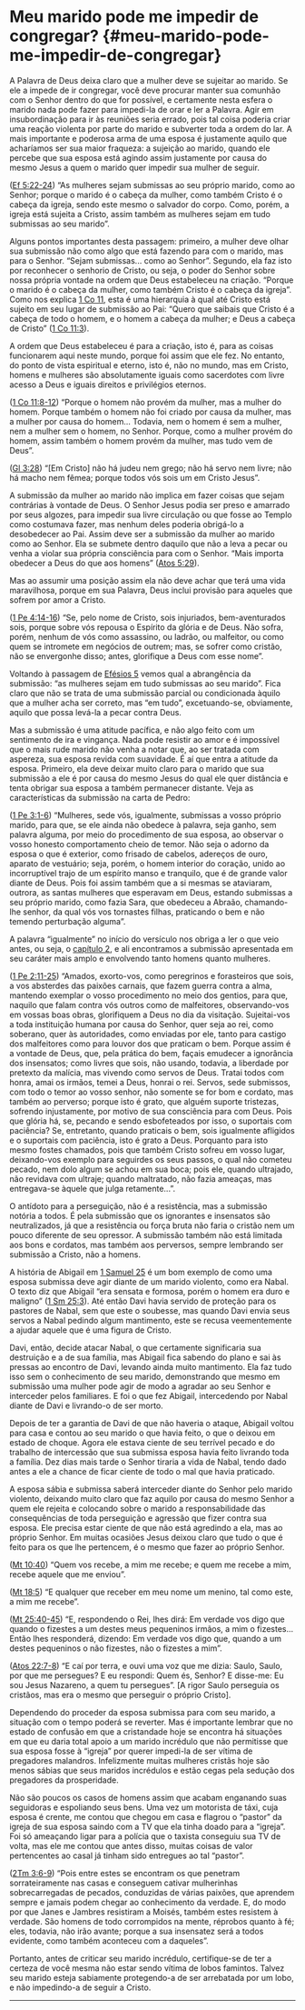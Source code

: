 # Meu marido pode me impedir de congregar? {#meu-marido-pode-me-impedir-de-congregar}

A Palavra de Deus deixa claro que a mulher deve se sujeitar ao marido. Se ele a impede de ir congregar, você deve procurar manter sua comunhão com o Senhor dentro do que for possível, e certamente nesta esfera o marido nada pode fazer para impedi-la de orar e ler a Palavra. Agir em insubordinação para ir às reuniões seria errado, pois tal coisa poderia criar uma reação violenta por parte do marido e subverter toda a ordem do lar. A mais importante e poderosa arma de uma esposa é justamente aquilo que acharíamos ser sua maior fraqueza: a sujeição ao marido, quando ele percebe que sua esposa está agindo assim justamente por causa do mesmo Jesus a quem o marido quer impedir sua mulher de seguir.

([Ef 5:22-24](http://bibliaonline.com.br/acf/ef/5/22-24)) “As mulheres sejam submissas ao seu próprio marido, como ao Senhor; porque o marido é o cabeça da mulher, como também Cristo é o cabeça da igreja, sendo este mesmo o salvador do corpo. Como, porém, a igreja está sujeita a Cristo, assim também as mulheres sejam em tudo submissas ao seu marido”.

Alguns pontos importantes desta passagem: primeiro, a mulher deve olhar sua submissão não como algo que está fazendo para com o marido, mas para o Senhor. “Sejam submissas... como ao Senhor”. Segundo, ela faz isto por reconhecer o senhorio de Cristo, ou seja, o poder do Senhor sobre nossa própria vontade na ordem que Deus estabeleceu na criação. “Porque o marido é o cabeça da mulher, como também Cristo é o cabeça da igreja”. Como nos explica [1 Co 11](http://bibliaonline.com.br/acf/1co/11), esta é uma hierarquia à qual até Cristo está sujeito em seu lugar de submissão ao Pai: “Quero que saibais que Cristo é a cabeça de todo o homem, e o homem a cabeça da mulher; e Deus a cabeça de Cristo” ([1 Co 11:3](http://bibliaonline.com.br/acf/1co/11/3)).

A ordem que Deus estabeleceu é para a criação, isto é, para as coisas funcionarem aqui neste mundo, porque foi assim que ele fez. No entanto, do ponto de vista espiritual e eterno, isto é, não no mundo, mas em Cristo, homens e mulheres são absolutamente iguais como sacerdotes com livre acesso a Deus e iguais direitos e privilégios eternos.

([1 Co 11:8-12](http://bibliaonline.com.br/acf/1co/11/8-12)) “Porque o homem não provém da mulher, mas a mulher do homem. Porque também o homem não foi criado por causa da mulher, mas a mulher por causa do homem... Todavia, nem o homem é sem a mulher, nem a mulher sem o homem, no Senhor. Porque, como a mulher provém do homem, assim também o homem provém da mulher, mas tudo vem de Deus”.

([Gl 3:28](http://bibliaonline.com.br/acf/gl/3/28)) “[Em Cristo] não há judeu nem grego; não há servo nem livre; não há macho nem fêmea; porque todos vós sois um em Cristo Jesus”.

A submissão da mulher ao marido não implica em fazer coisas que sejam contrárias à vontade de Deus. O Senhor Jesus podia ser preso e amarrado por seus algozes, para impedir sua livre circulação ou que fosse ao Templo como costumava fazer, mas nenhum deles poderia obrigá-lo a desobedecer ao Pai. Assim deve ser a submissão da mulher ao marido como ao Senhor. Ela se submete dentro daquilo que não a leva a pecar ou venha a violar sua própria consciência para com o Senhor. “Mais importa obedecer a Deus do que aos homens” ([Atos 5:29](http://bibliaonline.com.br/acf/atos/5/29)).

Mas ao assumir uma posição assim ela não deve achar que terá uma vida maravilhosa, porque em sua Palavra, Deus inclui provisão para aqueles que sofrem por amor a Cristo.

([1 Pe 4:14-16](http://bibliaonline.com.br/acf/1pe/4/14-16)) “Se, pelo nome de Cristo, sois injuriados, bem-aventurados sois, porque sobre vós repousa o Espírito da glória e de Deus. Não sofra, porém, nenhum de vós como assassino, ou ladrão, ou malfeitor, ou como quem se intromete em negócios de outrem; mas, se sofrer como cristão, não se envergonhe disso; antes, glorifique a Deus com esse nome”.

Voltando à passagem de [Efésios 5](http://bibliaonline.com.br/acf/ef/5) vemos qual a abrangência da submissão: “as mulheres sejam em tudo submissas ao seu marido”. Fica claro que não se trata de uma submissão parcial ou condicionada àquilo que a mulher acha ser correto, mas “em tudo”, excetuando-se, obviamente, aquilo que possa levá-la a pecar contra Deus.

Mas a submissão é uma atitude pacífica, e não algo feito com um sentimento de ira e vingança. Nada pode resistir ao amor e é impossível que o mais rude marido não venha a notar que, ao ser tratada com aspereza, sua esposa revida com suavidade. É aí que entra a atitude da esposa. Primeiro, ela deve deixar muito claro para o marido que sua submissão a ele é por causa do mesmo Jesus do qual ele quer distância e tenta obrigar sua esposa a também permanecer distante. Veja as características da submissão na carta de Pedro:

([1 Pe 3:1-6](http://bibliaonline.com.br/acf/1pe/3/1-6)) “Mulheres, sede vós, igualmente, submissas a vosso próprio marido, para que, se ele ainda não obedece à palavra, seja ganho, sem palavra alguma, por meio do procedimento de sua esposa, ao observar o vosso honesto comportamento cheio de temor. Não seja o adorno da esposa o que é exterior, como frisado de cabelos, adereços de ouro, aparato de vestuário; seja, porém, o homem interior do coração, unido ao incorruptível trajo de um espírito manso e tranquilo, que é de grande valor diante de Deus. Pois foi assim também que a si mesmas se ataviaram, outrora, as santas mulheres que esperavam em Deus, estando submissas a seu próprio marido, como fazia Sara, que obedeceu a Abraão, chamando-lhe senhor, da qual vós vos tornastes filhas, praticando o bem e não temendo perturbação alguma”.

A palavra “igualmente” no início do versículo nos obriga a ler o que veio antes, ou seja, o [capítulo 2](http://bibliaonline.com.br/acf/1pe/2), e ali encontramos a submissão apresentada em seu caráter mais amplo e envolvendo tanto homens quanto mulheres.

([1 Pe 2:11-25](http://bibliaonline.com.br/acf/1pe/2/11-25)) “Amados, exorto-vos, como peregrinos e forasteiros que sois, a vos absterdes das paixões carnais, que fazem guerra contra a alma, mantendo exemplar o vosso procedimento no meio dos gentios, para que, naquilo que falam contra vós outros como de malfeitores, observando-vos em vossas boas obras, glorifiquem a Deus no dia da visitação. Sujeitai-vos a toda instituição humana por causa do Senhor, quer seja ao rei, como soberano, quer às autoridades, como enviadas por ele, tanto para castigo dos malfeitores como para louvor dos que praticam o bem. Porque assim é a vontade de Deus, que, pela prática do bem, façais emudecer a ignorância dos insensatos; como livres que sois, não usando, todavia, a liberdade por pretexto da malícia, mas vivendo como servos de Deus. Tratai todos com honra, amai os irmãos, temei a Deus, honrai o rei. Servos, sede submissos, com todo o temor ao vosso senhor, não somente se for bom e cordato, mas também ao perverso; porque isto é grato, que alguém suporte tristezas, sofrendo injustamente, por motivo de sua consciência para com Deus. Pois que glória há, se, pecando e sendo esbofeteados por isso, o suportais com paciência? Se, entretanto, quando praticais o bem, sois igualmente afligidos e o suportais com paciência, isto é grato a Deus. Porquanto para isto mesmo fostes chamados, pois que também Cristo sofreu em vosso lugar, deixando-vos exemplo para seguirdes os seus passos, o qual não cometeu pecado, nem dolo algum se achou em sua boca; pois ele, quando ultrajado, não revidava com ultraje; quando maltratado, não fazia ameaças, mas entregava-se àquele que julga retamente...”.

O antídoto para a perseguição, não é a resistência, mas a submissão notória a todos. É pela submissão que os ignorantes e insensatos são neutralizados, já que a resistência ou força bruta não faria o cristão nem um pouco diferente de seu opressor. A submissão também não está limitada aos bons e cordatos, mas também aos perversos, sempre lembrando ser submissão a Cristo, não a homens.

A história de Abigail em [1 Samuel 25](http://bibliaonline.com.br/acf/1sm/25) é um bom exemplo de como uma esposa submissa deve agir diante de um marido violento, como era Nabal. O texto diz que Abigail “era sensata e formosa, porém o homem era duro e maligno” ([1 Sm 25:3](http://bibliaonline.com.br/acf/1sm/25/3)). Até então Davi havia servido de proteção para os pastores de Nabal, sem que este o soubesse, mas quando Davi envia seus servos a Nabal pedindo algum mantimento, este se recusa veementemente a ajudar aquele que é uma figura de Cristo.

Davi, então, decide atacar Nabal, o que certamente significaria sua destruição e a de sua família, mas Abigail fica sabendo do plano e sai às pressas ao encontro de Davi, levando ainda muito mantimento. Ela faz tudo isso sem o conhecimento de seu marido, demonstrando que mesmo em submissão uma mulher pode agir de modo a agradar ao seu Senhor e interceder pelos familiares. E foi o que fez Abigail, intercedendo por Nabal diante de Davi e livrando-o de ser morto.

Depois de ter a garantia de Davi de que não haveria o ataque, Abigail voltou para casa e contou ao seu marido o que havia feito, o que o deixou em estado de choque. Agora ele estava ciente de seu terrível pecado e do trabalho de intercessão que sua submissa esposa havia feito livrando toda a família. Dez dias mais tarde o Senhor tiraria a vida de Nabal, tendo dado antes a ele a chance de ficar ciente de todo o mal que havia praticado.

A esposa sábia e submissa saberá interceder diante do Senhor pelo marido violento, deixando muito claro que faz aquilo por causa do mesmo Senhor a quem ele rejeita e colocando sobre o marido a responsabilidade das consequências de toda perseguição e agressão que fizer contra sua esposa. Ele precisa estar ciente de que não está agredindo a ela, mas ao próprio Senhor. Em muitas ocasiões Jesus deixou claro que tudo o que é feito para os que lhe pertencem, é o mesmo que fazer ao próprio Senhor.

([Mt 10:40](http://bibliaonline.com.br/acf/mt/10/40)) “Quem vos recebe, a mim me recebe; e quem me recebe a mim, recebe aquele que me enviou”.

([Mt 18:5](http://bibliaonline.com.br/acf/mt/18/5)) “E qualquer que receber em meu nome um menino, tal como este, a mim me recebe”.

([Mt 25:40-45](http://bibliaonline.com.br/acf/mt/25/40-45)) “E, respondendo o Rei, lhes dirá: Em verdade vos digo que quando o fizestes a um destes meus pequeninos irmãos, a mim o fizestes... Então lhes responderá, dizendo: Em verdade vos digo que, quando a um destes pequeninos o não fizestes, não o fizestes a mim”.

([Atos 22:7-8](http://bibliaonline.com.br/acf/atos/22/7-8)) “E caí por terra, e ouvi uma voz que me dizia: Saulo, Saulo, por que me persegues? E eu respondi: Quem és, Senhor? E disse-me: Eu sou Jesus Nazareno, a quem tu persegues”. [A rigor Saulo perseguia os cristãos, mas era o mesmo que perseguir o próprio Cristo].

Dependendo do proceder da esposa submissa para com seu marido, a situação com o tempo poderá se reverter. Mas é importante lembrar que no estado de confusão em que a cristandade hoje se encontra há situações em que eu daria total apoio a um marido incrédulo que não permitisse que sua esposa fosse à “igreja” por querer impedi-la de ser vítima de pregadores malandros. Infelizmente muitas mulheres cristãs hoje são menos sábias que seus maridos incrédulos e estão cegas pela sedução dos pregadores da prosperidade.

Não são poucos os casos de homens assim que acabam enganando suas seguidoras e espoliando seus bens. Uma vez um motorista de táxi, cuja esposa é crente, me contou que chegou em casa e flagrou o “pastor” da igreja de sua esposa saindo com a TV que ela tinha doado para a “igreja”. Foi só ameaçando ligar para a polícia que o taxista conseguiu sua TV de volta, mas ele me contou que antes disso, muitas coisas de valor pertencentes ao casal já tinham sido entregues ao tal “pastor”.

([2Tm 3:6-9](http://bibliaonline.com.br/acf/2tm/3/6-9)) “Pois entre estes se encontram os que penetram sorrateiramente nas casas e conseguem cativar mulherinhas sobrecarregadas de pecados, conduzidas de várias paixões, que aprendem sempre e jamais podem chegar ao conhecimento da verdade. E, do modo por que Janes e Jambres resistiram a Moisés, também estes resistem à verdade. São homens de todo corrompidos na mente, réprobos quanto à fé; eles, todavia, não irão avante; porque a sua insensatez será a todos evidente, como também aconteceu com a daqueles”.

Portanto, antes de criticar seu marido incrédulo, certifique-se de ter a certeza de você mesma não estar sendo vítima de lobos famintos. Talvez seu marido esteja sabiamente protegendo-a de ser arrebatada por um lobo, e não impedindo-a de seguir a Cristo.

*****